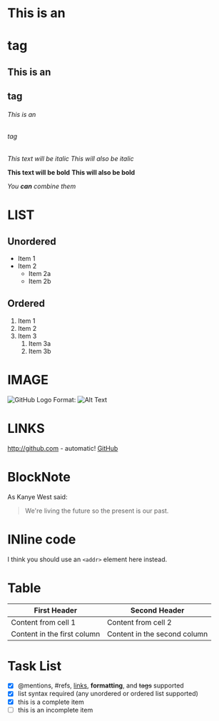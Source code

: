 # This is an <h1> tag
## This is an <h2> tag
###### This is an <h6> tag

*This text will be italic*
_This will also be italic_

**This text will be bold**
__This will also be bold__

_You **can** combine them_

# LIST
## Unordered
* Item 1
* Item 2
  * Item 2a
  * Item 2b

## Ordered
1. Item 1
1. Item 2
1. Item 3
    1. Item 3a
    1. Item 3b

# IMAGE
![GitHub Logo](/images/logo.png)
Format: ![Alt Text](url)

# LINKS
http://github.com - automatic!
[GitHub](http://github.com)

# BlockNote
As Kanye West said:

> We're living the future so
> the present is our past.

# INline code
I think you should use an
`<addr>` element here instead.

# Table
First Header | Second Header
------------ | -------------
Content from cell 1 | Content from cell 2
Content in the first column | Content in the second column

# Task List
- [x] @mentions, #refs, [links](), **formatting**, and <del>tags</del> supported
- [x] list syntax required (any unordered or ordered list supported)
- [x] this is a complete item
- [ ] this is an incomplete item